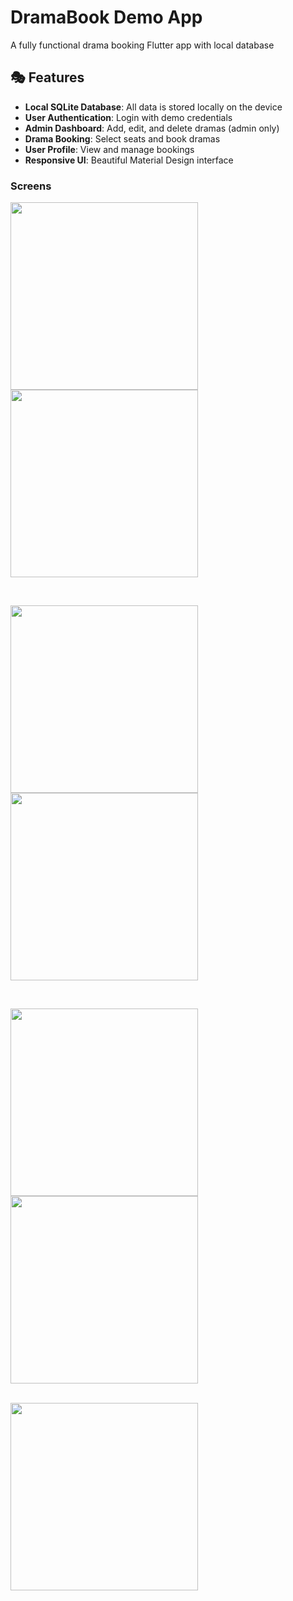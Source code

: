 # DramaBook Demo App

A fully functional drama booking Flutter app with local database

## 🎭 Features

- **Local SQLite Database**: All data is stored locally on the device
- **User Authentication**: Login with demo credentials
- **Admin Dashboard**: Add, edit, and delete dramas (admin only)
- **Drama Booking**: Select seats and book dramas
- **User Profile**: View and manage bookings
- **Responsive UI**: Beautiful Material Design interface



### Screens
<img src="screenshots/ui1.jpg" width="300"> <img src="screenshots/ui2.jpg" width="300">

<br>

<img src="screenshots/ui3.jpg" width="300"> <img src="screenshots/ui4.jpg" width="300">

<br>

<img src="screenshots/ui5.jpg" width="300"> <img src="screenshots/ui6.jpg" width="300">

<br>

<img src="screenshots/ui7.jpg" width="300">

